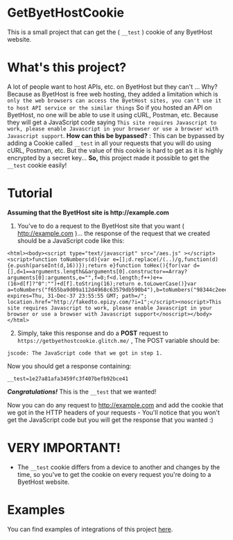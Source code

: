 # GetByetHostCookie
This is a small project that can get the ( `__test` ) cookie of any ByetHost website.

# What's this project?
A lot of people want to host APIs, etc. on ByetHost but they can't ...
Why? Because as ByetHost is free web hosting, they added a limitation which is `only the web browsers can access the ByetHost sites, you can't use it to host API service or the similar things`
So if you hosted an API on ByetHost, no one will be able to use it using cURL, Postman, etc. Because they will get a JavaScript code saying `This site requires Javascript to work, please enable Javascript in your browser or use a browser with Javascript support`.
**How can this be bypassed?** : This can be bypassed by adding a Cookie called `__test` in all your requests that you will do using cURL, Postman, etc.
But the value of this cookie is hard to get as it is highly encrypted by a secret key... __So,__ this project made it possible to get the `__test` cookie easily!

# Tutorial
__Assuming that the ByetHost site is http://example.com__
1. You've to do a request to the ByetHost site that you want ( http://example.com )... the response of the request that we created should be a JavaScript code like this:
```
<html><body><script type="text/javascript" src="/aes.js" ></script><script>function toNumbers(d){var e=[];d.replace(/(..)/g,function(d){e.push(parseInt(d,16))});return e}function toHex(){for(var d=[],d=1==arguments.length&&arguments[0].constructor==Array?arguments[0]:arguments,e="",f=0;f<d.length;f++)e+=(16>d[f]?"0":"")+d[f].toString(16);return e.toLowerCase()}var a=toNumbers("f655ba9d09a112d4968c63579db590b4"),b=toNumbers("98344c2eee86c3994890592585b49f80"),c=toNumbers("5d0828234733628dc4be8a604efd66ba");document.cookie="__test="+toHex(slowAES.decrypt(c,2,a,b))+"; expires=Thu, 31-Dec-37 23:55:55 GMT; path=/"; location.href="http://fakedto.epizy.com/?i=1";</script><noscript>This site requires Javascript to work, please enable Javascript in your browser or use a browser with Javascript support</noscript></body></html>
```
2. Simply, take this response and do a **POST** request to `https://getbyethostcookie.glitch.me/` ,
The POST variable should be:
```
jscode: The JavaScript code that we got in step 1.
```

Now you should get a response containing:
```
__test=1e27a81afa3459fc3f407befb92bce41
```

***Congratulations!*** This is the `__test` that we wanted!

Now you can do any request to http://example.com and add the cookie that we got in the HTTP headers of your requests - You'll notice that you won't get the JavaScript code but you will get the response that you wanted :)

# VERY IMPORTANT!
* The `__test` cookie differs from a device to another and changes by the time, so you've to get the cookie on every request you're doing to a ByetHost website.

# Examples
You can find examples of integrations of this project [here](https://github.com/mariolatiffathy/GetByetHostCookie/tree/master/Examples).
